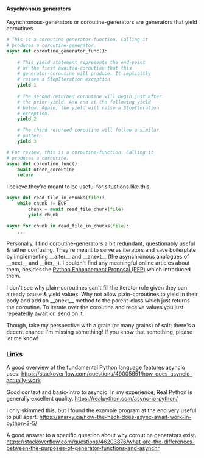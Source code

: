 #### Asychronous generators

Asynchronous-generators or coroutine-generators are generators that yield coroutines. 

``` python
# This is a coroutine-generator-function. Calling it 
# produces a coroutine-generator.
async def coroutine_generator_func():
    
    # This yield statement represents the end-point 
    # of the first awaited-coroutine that this 
    # generator-coroutine will produce. It implicitly
    # raises a StopIteration exception.
    yield 1
    
    # The second returned coroutine will begin just after
    # the prior-yield. And end at the following yield 
    # below. Again, the yield will raise a StopIteration 
    # exception.
    yield 2

    # The third returned coroutine will follow a similar
    # pattern.
    yield 3

# For review, this is a coroutine-function. Calling it 
# produces a coroutine.
async def coroutine_func():
    await other_coroutine
    return
```

I believe they're meant to be useful for situations like this. 

```python
async def read_file_in_chunks(file):
    while chunk != EOF
        chunk = await read_file_chunk(file)
        yield chunk

async for chunk in read_file_in_chunks(file):
    ...
```

Personally, I find coroutine-generators a bit redundant, questionably useful & rather confusing. They're meant to serve as iterators and save boilerplate by implementing \_\_aiter\_\_ and \_\_anext\_\_ (the asynchronous analogues of \_\_next\_\_ and \_\_iter\_\_). I couldn't find any meaningful online articles about them, besides the [Python Enhancement Proposal (PEP)](https://peps.python.org/pep-0525/) which introduced them.

I don't see why plain-coroutines can't fill the iterator role given they can already pause & yield values. Why not allow plain-coroutines to yield in their body and add an \_\_anext\_\_ method to the parent-class which just returns the coroutine. To iterate over the coroutine and receive values you just repeatedly await or .send on it. 

Though, take my perspective with a grain (or many grains) of salt; there's a decent chance I'm missing something! If you know that something, please let me know!



### Links 

A good overview of the fundamental Python language features asyncio uses. 
https://stackoverflow.com/questions/49005651/how-does-asyncio-actually-work

Good context and basic-intro to asyncio. In my experience, Real Python is generally excellent quality.
https://realpython.com/async-io-python/

I only skimmed this, but I found the example program at the end very useful to pull apart.
https://snarky.ca/how-the-heck-does-async-await-work-in-python-3-5/

A good answer to a specific question about why coroutine generators exist.
https://stackoverflow.com/questions/46203876/what-are-the-differences-between-the-purposes-of-generator-functions-and-asynchr

